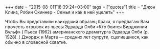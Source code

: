 +++
date = "2015-08-01T18:39:24+03:00"
tags = ["quotes"]
title = "Джон Клииз, Робин Скиннер - Семья и как в ней уцелеть"
+++

Чтобы Вы представили наихудший образец брака, я предлагаю Вам прочесть отрывок
из пьесы Эдварда Олби «Кто боится Вирджинии Вульф» ( Пьеса (1962) американского
драматурга Эдварда Олби (р. 1928). ) Джордж и Марта — средних лет супруги,
сцепившиеся, как обычно в словесной схватке.
